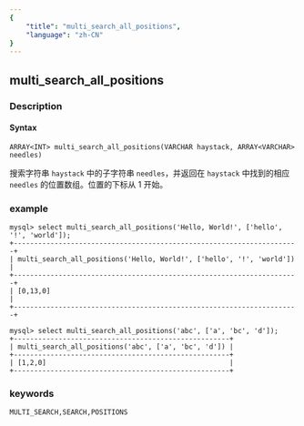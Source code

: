 ```yaml
---
{
    "title": "multi_search_all_positions",
    "language": "zh-CN"
}
---
```


<!-- 
Licensed to the Apache Software Foundation (ASF) under one
or more contributor license agreements.  See the NOTICE file
distributed with this work for additional information
regarding copyright ownership.  The ASF licenses this file
to you under the Apache License, Version 2.0 (the
"License"); you may not use this file except in compliance
with the License.  You may obtain a copy of the License at

  http://www.apache.org/licenses/LICENSE-2.0

Unless required by applicable law or agreed to in writing,
software distributed under the License is distributed on an
"AS IS" BASIS, WITHOUT WARRANTIES OR CONDITIONS OF ANY
KIND, either express or implied.  See the License for the
specific language governing permissions and limitations
under the License.
-->

## multi_search_all_positions
### Description
#### Syntax

`ARRAY<INT> multi_search_all_positions(VARCHAR haystack, ARRAY<VARCHAR> needles)`


搜索字符串 `haystack` 中的子字符串 `needles`，并返回在 `haystack` 中找到的相应 `needles` 的位置数组。位置的下标从 1 开始。

### example

```
mysql> select multi_search_all_positions('Hello, World!', ['hello', '!', 'world']);
+----------------------------------------------------------------------+
| multi_search_all_positions('Hello, World!', ['hello', '!', 'world']) |
+----------------------------------------------------------------------+
| [0,13,0]                                                             |
+----------------------------------------------------------------------+

mysql> select multi_search_all_positions('abc', ['a', 'bc', 'd']);
+-----------------------------------------------------+
| multi_search_all_positions('abc', ['a', 'bc', 'd']) |
+-----------------------------------------------------+
| [1,2,0]                                             |
+-----------------------------------------------------+
```
### keywords
    MULTI_SEARCH,SEARCH,POSITIONS
